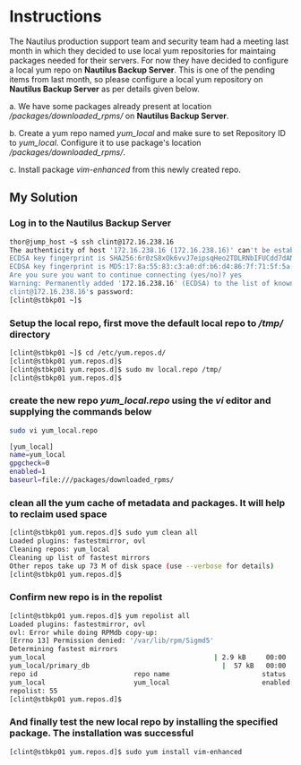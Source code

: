 # Instructions

The Nautilus production support team and security team had a meeting last month in which they decided to use local yum repositories for maintaing packages needed for their servers. For now they have decided to configure a local yum repo on **Nautilus Backup Server**. This is one of the pending items from last month, so please configure a local yum repository on **Nautilus Backup Server** as per details given below.



a. We have some packages already present at location */packages/downloaded_rpms/* on **Nautilus Backup Server**.

b. Create a yum repo named *yum_local* and make sure to set Repository ID to *yum_local*. Configure it to use package's location */packages/downloaded_rpms/*.

c. Install package *vim-enhanced* from this newly created repo.

## My Solution

### Log in to the **Nautilus Backup Server**

```bash
thor@jump_host ~$ ssh clint@172.16.238.16
The authenticity of host '172.16.238.16 (172.16.238.16)' can't be established.
ECDSA key fingerprint is SHA256:6r0zS8xOk6vvJ7eipsqHeo2TDLRNbIFUCdd7dANMbW8.
ECDSA key fingerprint is MD5:17:8a:55:83:c3:a0:df:b6:d4:86:7f:71:5f:5a:e9:40.
Are you sure you want to continue connecting (yes/no)? yes
Warning: Permanently added '172.16.238.16' (ECDSA) to the list of known hosts.
clint@172.16.238.16's password: 
[clint@stbkp01 ~]$
```


### Setup the local repo, first move the default local repo to */tmp/* directory

```bash
[clint@stbkp01 ~]$ cd /etc/yum.repos.d/
[clint@stbkp01 yum.repos.d]$
[clint@stbkp01 yum.repos.d]$ sudo mv local.repo /tmp/
[clint@stbkp01 yum.repos.d]$ 
```
### create the new repo *yum_local.repo* using the *vi* editor and supplying the commands below

```bash
sudo vi yum_local.repo

[yum_local]
name=yum_local
gpgcheck=0
enabled=1
baseurl=file:///packages/downloaded_rpms/
```
### clean all the yum cache of metadata and packages. It will help to reclaim used space

```bash
[clint@stbkp01 yum.repos.d]$ sudo yum clean all
Loaded plugins: fastestmirror, ovl
Cleaning repos: yum_local
Cleaning up list of fastest mirrors
Other repos take up 73 M of disk space (use --verbose for details)
[clint@stbkp01 yum.repos.d]$ 
```

### Confirm new repo is in the repolist

```bash
[clint@stbkp01 yum.repos.d]$ yum repolist all
Loaded plugins: fastestmirror, ovl
ovl: Error while doing RPMdb copy-up:
[Errno 13] Permission denied: '/var/lib/rpm/Sigmd5'
Determining fastest mirrors
yum_local                                          | 2.9 kB     00:00     
yum_local/primary_db                                 |  57 kB   00:00     
repo id                        repo name                       status
yum_local                      yum_local                       enabled: 55
repolist: 55
[clint@stbkp01 yum.repos.d]$ 

```
### And finally test the new local repo by installing the specified package. The installation was successful

```bash
[clint@stbkp01 yum.repos.d]$ sudo yum install vim-enhanced
```


